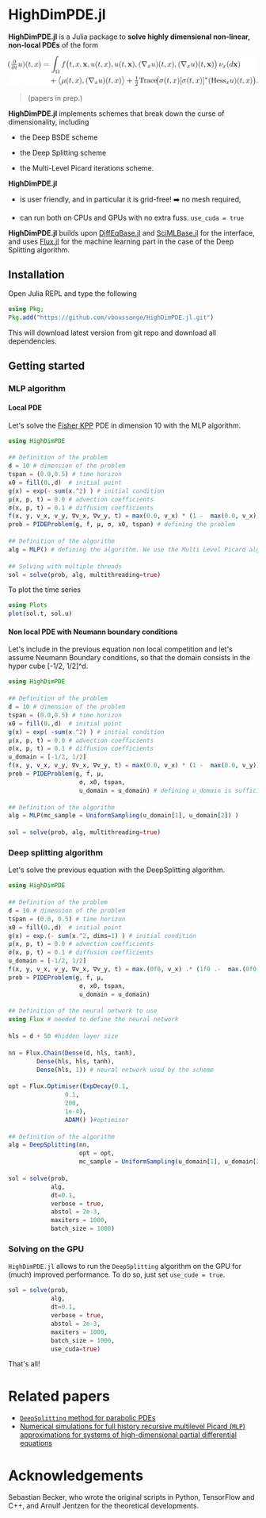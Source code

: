 # HighDimPDE.jl

**HighDimPDE.jl** is a Julia package to **solve highly dimensional non-linear, non-local PDEs** of the form
<div style="overflow-x: scroll;" align=center>                          
<img src="docs/equation.png"/>
</div>

> (papers in prep.)

**HighDimPDE.jl** implements schemes that break down the curse of dimensionality, including

* the Deep BSDE scheme

* the Deep Splitting scheme

* the Multi-Level Picard iterations scheme.

**HighDimPDE.jl** 
* is user friendly, and in particular it is grid-free! ➡️ no mesh required,

* can run both on CPUs and GPUs with no extra fuss. `use_cuda = true`

**HighDimPDE.jl** builds upon [DiffEqBase.jl](https://github.com/SciML/DiffEqBase.jl) and [SciMLBase.jl](https://github.com/SciML/SciMLBase.jl) for the interface, and uses [Flux.jl](https://github.com/FluxML/Flux.jl) for the machine learning part in the case of the Deep Splitting algorithm.

## Installation
Open Julia REPL and type the following

```julia
using Pkg;
Pkg.add("https://github.com/vboussange/HighDimPDE.jl.git")
```

This will download latest version from git repo and download all dependencies.

## Getting started
### MLP algorithm
#### Local PDE
Let's solve the [Fisher KPP](https://en.wikipedia.org/wiki/Fisher%27s_equation) PDE in dimension 10 with the MLP algorithm.
```julia
using HighDimPDE

## Definition of the problem
d = 10 # dimension of the problem
tspan = (0.0,0.5) # time horizon
x0 = fill(0.,d)  # initial point
g(x) = exp(- sum(x.^2) ) # initial condition
μ(x, p, t) = 0.0 # advection coefficients
σ(x, p, t) = 0.1 # diffusion coefficients
f(x, y, v_x, v_y, ∇v_x, ∇v_y, t) = max(0.0, v_x) * (1 -  max(0.0, v_x)) # nonlocal nonlinear part of the
prob = PIDEProblem(g, f, μ, σ, x0, tspan) # defining the problem

## Definition of the algorithm
alg = MLP() # defining the algorithm. We use the Multi Level Picard algorithm

## Solving with multiple threads 
sol = solve(prob, alg, multithreading=true)
```
To plot the time series
```julia
using Plots
plot(sol.t, sol.u)
```
#### Non local PDE with Neumann boundary conditions
Let's include in the previous equation non local competition and let's assume Neumann Boundary conditions, so that the domain consists in the hyper cube [-1/2, 1/2]^d.
```julia
using HighDimPDE

## Definition of the problem
d = 10 # dimension of the problem
tspan = (0.0,0.5) # time horizon
x0 = fill(0.,d)  # initial point
g(x) = exp( -sum(x.^2) ) # initial condition
μ(x, p, t) = 0.0 # advection coefficients
σ(x, p, t) = 0.1 # diffusion coefficients
u_domain = [-1/2, 1/2]
f(x, y, v_x, v_y, ∇v_x, ∇v_y, t) = max(0.0, v_x) * (1 -  max(0.0, v_y)) 
prob = PIDEProblem(g, f, μ, 
                    σ, x0, tspan, 
                    u_domain = u_domain) # defining u_domain is sufficient to implement Neumann boundary conditions

## Definition of the algorithm
alg = MLP(mc_sample = UniformSampling(u_domain[1], u_domain[2]) ) 

sol = solve(prob, alg, multithreading=true)
```

### Deep splitting algorithm
Let's solve the previous equation with the DeepSplitting algorithm.
```julia
using HighDimPDE

## Definition of the problem
d = 10 # dimension of the problem
tspan = (0.0, 0.5) # time horizon
x0 = fill(0.,d)  # initial point
g(x) = exp.(- sum(x.^2, dims=1) ) # initial condition
μ(x, p, t) = 0.0 # advection coefficients
σ(x, p, t) = 0.1 # diffusion coefficients
u_domain = [-1/2, 1/2]
f(x, y, v_x, v_y, ∇v_x, ∇v_y, t) = max.(0f0, v_x) .* (1f0 .-  max.(0f0, v_y)) 
prob = PIDEProblem(g, f, μ, 
                    σ, x0, tspan, 
                    u_domain = u_domain)

## Definition of the neural network to use
using Flux # needed to define the neural network

hls = d + 50 #hidden layer size

nn = Flux.Chain(Dense(d, hls, tanh),
        Dense(hls, hls, tanh),
        Dense(hls, 1)) # neural network used by the scheme

opt = Flux.Optimiser(ExpDecay(0.1,
                0.1,
                200,
                1e-4),
                ADAM() )#optimiser

## Definition of the algorithm
alg = DeepSplitting(nn,
                    opt = opt,
                    mc_sample = UniformSampling(u_domain[1], u_domain[2]))

sol = solve(prob, 
            alg, 
            dt=0.1, 
            verbose = true, 
            abstol = 2e-3,
            maxiters = 1000,
            batch_size = 1000)
```
### Solving on the GPU
`HighDimPDE.jl` allows to run the `DeepSplitting` algorithm on the GPU for (much) improved performance. To do so, just set `use_cude = true`.

```julia
sol = solve(prob, 
            alg, 
            dt=0.1, 
            verbose = true, 
            abstol = 2e-3,
            maxiters = 1000,
            batch_size = 1000,
            use_cuda=true)
```

That's all!

# Related papers
- [`DeepSplitting` method for parabolic PDEs](https://arxiv.org/abs/1907.03452)
- [Numerical simulations for full history recursive multilevel Picard (`MLP`) approximations for systems of high-dimensional partial differential equations](https://arxiv.org/abs/2005.10206)
# Acknowledgements
Sebastian Becker, who wrote the original scripts in Python, TensorFlow and C++, and Arnulf Jentzen for the theoretical developments.

